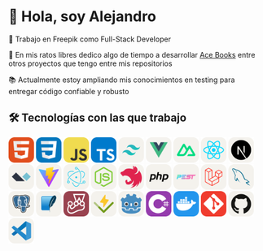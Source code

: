 # 👋 Hola, soy Alejandro

<p>💼 Trabajo en Freepik como Full-Stack Developer</p>
<p>🚀 En mis ratos libres dedico algo de tiempo a desarrollar <a href="https://github.com/AstroCorp/Ace-Books" target="_blank">Ace Books</a> entre otros proyectos que tengo entre mis repositorios</p>
<p>📚 Actualmente estoy ampliando mis conocimientos en testing para entregar código confiable y robusto</p>

## 🛠️ Tecnologías con las que trabajo

<div>
    <img src="icons/HTML.svg" alt="HTML" width="50" height="50" />
    <img src="icons/CSS.svg" alt="CSS" width="50" height="50" />
    <img src="icons/JavaScript.svg" alt="JavaScript" width="50" height="50" />
    <img src="icons/TypeScript.svg" alt="TypeScript" width="50" height="50" />
    <img src="icons/TailwindCSS.svg" alt="Tailwind CSS" width="50" height="50" />
    <img src="icons/VueJS.svg" alt="Vue.js" width="50" height="50" />
    <img src="icons/NuxtJS.svg" alt="Nuxt.js" width="50" height="50" />
    <img src="icons/React.svg" alt="React" width="50" height="50" />
    <img src="icons/NextJS.svg" alt="Next.js" width="50" height="50" />
    <img src="icons/AlpineJS.svg" alt="Alpine.js" width="50" height="50" />
    <img src="icons/Vite.svg" alt="Vite" width="50" height="50" />
    <img src="icons/Electron.svg" alt="Electron" width="50" height="50" />
    <img src="icons/NodeJS.svg" alt="Node.js" width="50" height="50" />
    <img src="icons/NestJS.svg" alt="NestJS" width="50" height="50" />
    <img src="icons/PHP.svg" alt="Pest" width="50" height="50" />
    <img src="icons/Pest.svg" alt="PHP" width="50" height="50" />
    <img src="icons/Laravel.svg" alt="Laravel" width="50" height="50" />
    <img src="icons/MySQL.svg" alt="MySQL" width="50" height="50" />
    <img src="icons/PostgreSQL.svg" alt="PostgreSQL" width="50" height="50" />
    <img src="icons/SQLite.svg" alt="SQLite" width="50" height="50" />
    <img src="icons/Jest.svg" alt="Jest" width="50" height="50" />
    <img src="icons/Vitest.svg" alt="Vitest" width="50" height="50" />
    <img src="icons/Godot.svg" alt="Godot" width="50" height="50" />
    <img src="icons/CS.svg" alt="C#" width="50" height="50" />
    <img src="icons/Docker.svg" alt="Docker" width="50" height="50" />
    <img src="icons/Git.svg" alt="Git" width="50" height="50" />
    <img src="icons/Github.svg" alt="GitHub" width="50" height="50" />
    <img src="icons/VSCode.svg" alt="VS Code" width="50" height="50" />
</div>
